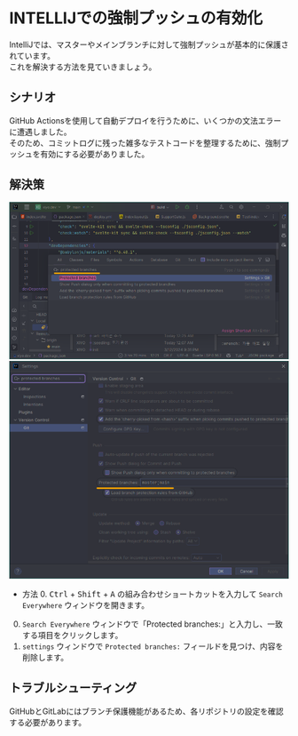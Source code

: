 # INTELLIJでの強制プッシュの有効化

IntelliJでは、マスターやメインブランチに対して強制プッシュが基本的に保護されています。 \
これを解決する方法を見ていきましょう。

## シナリオ

GitHub Actionsを使用して自動デプロイを行うために、いくつかの文法エラーに遭遇しました。 \
そのため、コミットログに残った雑多なテストコードを整理するために、強制プッシュを有効にする必要がありました。

## 解決策

![検索を開く](img.png)  
![保護されたブランチを修正](img_1.png)

- 方法 0. <kbd>Ctrl</kbd> + <kbd>Shift</kbd> + <kbd>A</kbd> の組み合わせショートカットを入力して `Search Everywhere` ウィンドウを開きます。  
0. `Search Everywhere` ウィンドウで「Protected branches:」と入力し、一致する項目をクリックします。  
0. `settings` ウィンドウで `Protected branches:` フィールドを見つけ、内容を削除します。

## トラブルシューティング

GitHubとGitLabにはブランチ保護機能があるため、各リポジトリの設定を確認する必要があります。


